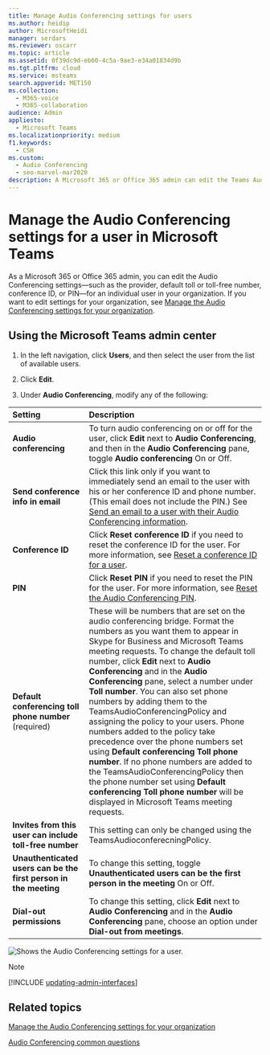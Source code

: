 ```yaml
---
title: Manage Audio Conferencing settings for users
ms.author: heidip
author: MicrosoftHeidi
manager: serdars
ms.reviewer: oscarr
ms.topic: article
ms.assetid: 0f39dc9d-eb60-4c5a-9ae3-e34a01834d9b
ms.tgt.pltfrm: cloud
ms.service: msteams
search.appverid: MET150
ms.collection: 
  - M365-voice
  - M365-collaboration
audience: Admin
appliesto: 
  - Microsoft Teams
ms.localizationpriority: medium
f1.keywords: 
  - CSH
ms.custom: 
  - Audio Conferencing
  - seo-marvel-mar2020
description: A Microsoft 365 or Office 365 admin can edit the Teams Audio Conferencing settings, including provider, default toll or toll-free number, conference ID, or PIN for a user.
---
```


# Manage the Audio Conferencing settings for a user in Microsoft Teams

As a Microsoft 365 or Office 365 admin, you can edit the Audio Conferencing settings—such as the provider, default toll or toll-free number, conference ID, or PIN—for an individual user in your organization. If you want to edit settings for your organization, see [Manage the Audio Conferencing settings for your organization](manage-the-audio-conferencing-settings-for-my-organization-in-teams.md).

## Using the Microsoft Teams admin center

1. In the left navigation, click **Users**, and then select the user from the list of available users.

2. Click **Edit**.

3. Under **Audio Conferencing**, modify any of the following:

|**Setting**|**Description**|
|:-----|:-----|
|**Audio conferencing**|To turn audio conferencing on or off for the user, click **Edit** next to **Audio Conferencing**, and then in the **Audio Conferencing** pane, toggle **Audio conferencing** On or Off.|
|**Send conference info in email**  |Click this link only if you want to immediately send an email to the user with his or her conference ID and phone number. (This email does not include the PIN.) See [Send an email to a user with their Audio Conferencing information](send-an-email-to-a-user-with-their-dial-in-information-in-teams.md).  |
|**Conference ID**  |Click **Reset conference ID** if you need to reset the conference ID for the user. For more information, see [Reset a conference ID for a user](reset-a-conference-id-for-a-user-in-teams.md).  |
|**PIN** |Click **Reset PIN** if you need to reset the PIN for the user. For more information, see [Reset the Audio Conferencing PIN](reset-the-audio-conferencing-pin-in-teams.md). |
|**Default conferencing toll phone number** (required) |These will be numbers that are set on the audio conferencing bridge. Format the numbers as you want them to appear in Skype for Business and Microsoft Teams meeting requests. To change the default toll number, click **Edit** next to **Audio Conferencing** and in the **Audio Conferencing** pane, select a number under **Toll number**. You can also set phone numbers by adding them to the TeamsAudioConferencingPolicy and assigning the policy to your users. Phone numbers added to the policy take precedence over the phone numbers set using **Default conferencing Toll phone number**. If no phone numbers are added to the TeamsAudioConferencingPolicy then the phone number set using **Default conferencing Toll phone number** will be displayed in Microsoft Teams meeting requests. |
|**Invites from this user can include toll-free number**|This setting can only be changed using the TeamsAudioconferecningPolicy. |
|**Unauthenticated users can be the first person in the meeting**|To change this setting, toggle **Unauthenticated users can be the first person in the meeting** On or Off.
|**Dial-out permissions**|To change this setting, click **Edit** next to **Audio Conferencing** and in the **Audio Conferencing** pane, choose an option under **Dial-out from meetings**.|

![Shows the Audio Conferencing settings for a user.](media/teams-manage-audio-conferencing-settings-for-a-user-image1.png)

> [!Note]
> [!INCLUDE [updating-admin-interfaces](includes/updating-admin-interfaces.md)]

## Related topics

[Manage the Audio Conferencing settings for your organization](manage-the-audio-conferencing-settings-for-my-organization-in-teams.md)

[Audio Conferencing common questions](audio-conferencing-common-questions.md)

